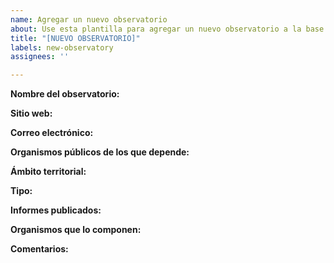 ```yaml
---
name: Agregar un nuevo observatorio
about: Use esta plantilla para agregar un nuevo observatorio a la base de datos.
title: "[NUEVO OBSERVATORIO]"
labels: new-observatory
assignees: ''

---
```


**Nombre del observatorio:**
<!-- Por favor, proporciona el nombre del observatorio. -->

**Sitio web:**
<!-- Si el observatorio tiene un sitio web, por favor proporciona el enlace aquí. -->

**Correo electrónico:**
<!-- Si el observatorio tiene un correo electrónico de contacto, por favor proporciona el correo electrónico aquí. -->

**Organismos públicos de los que depende:**
<!-- Por favor, proporciona una lista de los organismos públicos de los que depende el observatorio. -->

**Ámbito territorial:**
<!-- Por favor, proporciona el ámbito territorial del observatorio (estatal, comunidad autónoma o ayuntamiento). -->

**Tipo:**
<!-- Por favor, indica si el observatorio es público o público-privado. -->

**Informes publicados:**
<!-- Por favor, proporciona una lista de algunos de los últimos informes publicados por el observatorio. -->

**Organismos que lo componen:**
<!-- Por favor, proporciona una lista de algunos de los organismos que componen el observatorio, si es el caso. -->

**Comentarios:**
<!-- Si tienes algún comentario adicional sobre el observatorio, por favor proporciona esa información aquí. -->
